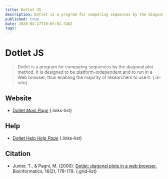 ```yaml
---
title: Dotlet JS
description: Dotlet is a program for comparing sequences by the diagonal plot method. It is designed to be platform-independent and to run in a Web browser, thus enabling the majority of researchers to use it.
published: true
date: 2020-04-27T19:07:01.746Z
tags: 
---
```


# Dotlet JS

> Dotlet is a program for comparing sequences by the diagonal plot method. It is designed to be platform-independent and to run in a Web browser, thus enabling the majority of researchers to use it.
{.is-info}



## Website

- [Dotlet *Main Page*](https://dotlet.vital-it.ch/)
{.links-list}

## Help
- [Dotlet Help *Help Page*](https://myhits.isb-sib.ch/util/dotlet/doc/dotlet_help.html)
{.links-list}

## Citation

- Junier, T., & Pagni, M. (2000). [Dotlet: diagonal plots in a web browser.](https://academic.oup.com/bioinformatics/article/16/2/178/232113) Bioinformatics, 16(2), 178-179.
{.grid-list}